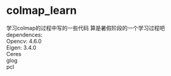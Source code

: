 # colmap_learn
学习colmap的过程中写的一些代码
算是暑假阶段的一个学习过程吧  
dependences:  
    Opencv: 4.6.0  
    Eigen: 3.4.0  
    Ceres  
    glog  
    pcl